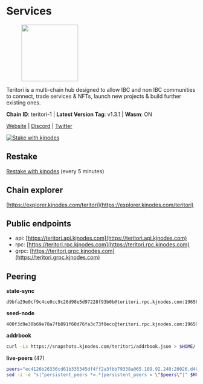 # Services

<figure><img src="https://raw.githubusercontent.com/kj89/testnet_manuals/main/pingpub/logos/teritori.png" width="150" alt=""><figcaption></figcaption></figure>

Teritori is a multi-chain hub designed to allow IBC and non IBC communities  to connect, trade services & NFTs, launch new projects & build further existing ones.

**Chain ID**: teritori-1 | **Latest Version Tag**: v1.3.1 | **Wasm**: ON

[Website](https://teritori.com) | [Discord](https://discord.gg/teritori) | [Twitter](https://twitter.com/TeritoriNetwork)

[![Stake with kjnodes](https://i.ibb.co/cr44Q8j/button-stake-with-kjnodes.png)](https://restake.app/teritori/torivaloper184ln03hkpt75uhrrr26f66kvcqvf4yn4nc2xjm)

## Restake

[Restake with kjnodes](https://restake.app/teritori/torivaloper184ln03hkpt75uhrrr26f66kvcqvf4yn4nc2xjm) (every 5 minutes)
## Chain explorer
[https://explorer.kjnodes.com/teritori](https://explorer.kjnodes.com/teritori)

## Public endpoints

* api: [https://teritori.api.kjnodes.com](https://teritori.api.kjnodes.com)
* rpc: [https://teritori.rpc.kjnodes.com](https://teritori.rpc.kjnodes.com)
* grpc: [https://teritori.grpc.kjnodes.com](https://teritori.grpc.kjnodes.com)

## Peering

**state-sync**

```text
d9bfa29e0cf9c4ce0cc9c26d98e5d97228f93b0b@teritori.rpc.kjnodes.com:19656
```

**seed-node**

```text
400f3d9e30b69e78a7fb891f60d76fa3c73f0ecc@teritori.rpc.kjnodes.com:19659
```

**addrbook**
```bash
curl -Ls https://snapshots.kjnodes.com/teritori/addrbook.json > $HOME/.teritorid/config/addrbook.json
```

**live-peers** (47)
```bash
peers="ec4126b26336cd61b335345df4ff2a3fbb79338a@65.109.92.240:20026,d40face481bc00a617d9a29c39be412a776e28c2@116.202.36.240:10656,3594b73f909a9c4b87cfe6a361ef8b2b51124dd5@65.109.69.59:15956,106490318e51355bc6d72e7941a0080f8b8256b9@185.16.39.14:26656,406fc7fe86ba396cb7fc8616c546f21a1d3c51cd@89.58.57.158:26656,c12c1ed98ab1f24266980c1f05ed0ca8812ca7aa@95.217.192.230:16656,5a98d637a16b16bf425a4a785c9d11a7d1e5b8a0@65.21.131.215:26736,8ac41af54dfd91c41de71cde222a55670f2f405d@141.95.65.73:15956,ce3baba928ae06cd3ff0af20aec888a82ddffef7@54.37.129.171:26656,48980875839186e08e12ebf0d9a2803b45206833@65.109.92.241:38026,4cef2b81f82420434c6ce0dc43ca04ad18ef773f@65.108.75.107:15656,c6f9573f0b5b7f986ec121e584465f2c6cd53de3@51.159.0.207:36656,78815c81331c114cd508dae3a012f0d3e5e2b966@185.119.118.117:3000,526d8c7c44f59be9a39d7463c576b68c0db23174@65.108.234.23:15956,0e189bbc6db606a14950a0e59641b798a255c3c8@65.109.37.154:3000,46b7ae20e3cc4264076a91c3601f3894a021a80d@65.108.6.45:36656,856c165de82fbd0489df9ec6ffaa0958c620e073@198.244.179.127:26656,722b63e6c65628b929f22013dcbcde980210cb44@176.9.127.54:26656,e1b058e5cfa2b836ddaa496b10911da62dcf182e@138.201.8.248:26656,3178ac8fffd269325500c95679d58d5e8ec61746@198.244.213.94:22956,e726816f42831689eab9378d5d577f1d06d25716@176.9.188.21:26656,920f32f409bbb18b641cdc9513545e2e016c2c62@142.132.203.60:26656,ae2261521f2f15eb3f98cd8f142768ba7c00f5cc@65.108.41.172:19656,2b4f46e601fb4ede2a0c98976337e3afdaa50dac@65.108.238.102:15956,694d6e93a71a25269dbaee2674f423b3109a582d@71.236.119.108:22656,82ebb17ddac20928fb8107201dad9f5aea7f9132@198.244.200.3:26656,12101148702a99298a971b310286e64bc7bb6135@65.109.23.182:38026,412afea7f33f6f91c85f8d149eff81acb6624bb3@195.201.63.87:42656,e3374c3d25a36f06662fa150043e5e6529d11570@88.198.32.17:31656,c669be4c7c0e44a3da941f4b97a8ee4ef39f7d6e@51.159.100.40:26656,51345b444fb291c03cf18084bdfc51123de7b5ac@51.178.74.75:36656,bd6b1d4e82f21bb44fe11e2a1215e08da725e2c8@51.159.181.184:26656,5475774760e0ad933b95edebc02cbc88de1fba85@45.77.41.21:26656,358f13bd95d91517053a58f4d30205842672837f@104.37.187.214:60656,7ec495dc07533182ed7673f8aa68c03e05ffff44@51.79.27.21:28656,b3e9ad54d743ba8a465172f50b19cb52e77686c2@38.242.148.96:36656,d956d6180e96c62315a777b1a3ed8f1ebf873e80@38.242.232.202:29656,ed63fb23d64e58e91c6e268c1433c0ffa6409c26@195.201.198.231:29556,8e9624292123624e4eddc3f43189f08a0424127e@65.108.131.62:26656,b336b83d9bab0b8cf96a3833efcbc196fab63fdd@212.95.51.215:36656,6ef7a8bc7a3cc0856594f12570e8f2282a099dcf@65.109.93.152:26796,d29bed885306037dbe219278415025a2ea8880a4@51.159.153.113:26656,669470aba9778ccccd07127115dcdc30e141d7ae@65.108.232.248:33656,89757803f40da51678451735445ad40d5b15e059@134.65.192.221:26656,6085c32b26fb1baa4b16b426f5d56f2fff81cfc7@135.181.165.246:26656,d9bfa29e0cf9c4ce0cc9c26d98e5d97228f93b0b@65.109.88.38:19656,ad347ea1ec920d12ccda2341348bcc89687739ef@88.99.164.158:38026"
sed -i -e "s|^persistent_peers *=.*|persistent_peers = \"$peers\"|" $HOME/.teritorid/config/config.toml
```
